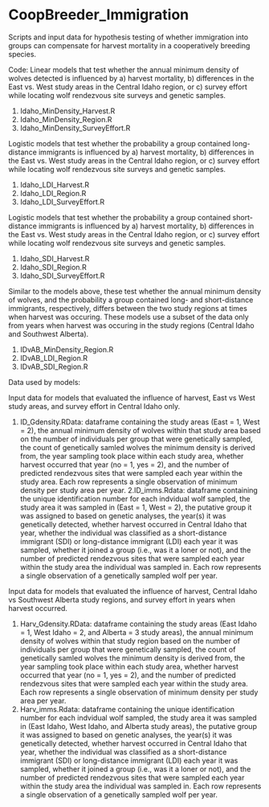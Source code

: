 # CoopBreeder_Immigration
Scripts and input data for hypothesis testing of whether immigration into groups can compensate for harvest mortality in a cooperatively breeding species. 

Code:
Linear models that test whether the annual minimum density of wolves detected is influenced by a) harvest mortality, b) differences in the East vs. West study areas in the Central Idaho region, or c) survey effort while locating wolf rendezvous site surveys and genetic samples.
1. Idaho_MinDensity_Harvest.R
2. Idaho_MinDensity_Region.R
3. Idaho_MinDensity_SurveyEffort.R

Logistic models that test whether the probability a group contained long-distance immigrants is influenced by a) harvest mortality, b) differences in the East vs. West study areas in the Central Idaho region, or c) survey effort while locating wolf rendezvous site surveys and genetic samples.
1. Idaho_LDI_Harvest.R
2. Idaho_LDI_Region.R
3. Idaho_LDI_SurveyEffort.R

Logistic models that test whether the probability a group contained short-distance immigrants is influenced by a) harvest mortality, b) differences in the East vs. West study areas in the Central Idaho region, or c) survey effort while locating wolf rendezvous site surveys and genetic samples.
1. Idaho_SDI_Harvest.R
2. Idaho_SDI_Region.R
3. Idaho_SDI_SurveyEffort.R

Similar to the models above, these test whether the annual minimum density of wolves, and the probability a group contained long- and short-distance immigrants, respectively, differs between the two study regions at times when harvest was occuring. These models use a subset of the data only from years when harvest was occuring in the study regions (Central Idaho and Southwest Alberta).
1. IDvAB_MinDensity_Region.R
2. IDvAB_LDI_Region.R
3. IDvAB_SDI_Region.R
 
 

Data used by models:

Input data for models that evaluated the influence of harvest, East vs West study areas, and survey effort in Central Idaho only. 
  1. ID_Gdensity.RData: dataframe containing the study areas (East = 1, West = 2), the annual minimum density of wolves within that study area based on the number of individuals per group that were genetically sampled, the count of genetically samled wolves the minimum density is derived from, the year sampling took place within each study area, whether harvest occurred that year (no = 1, yes = 2), and the number of predicted rendezvous sites that were sampled each year within the study area. Each row represents a single observation of minimum density per study area per year.
  2.ID_imms.Rdata: dataframe containing the unique identification number for each indvidual wolf sampled, the study area it was sampled in (East = 1, West = 2), the putative group it was assigned to based on genetic analyses, the year(s) it was genetically detected, whether harvest occurred in Central Idaho that year, whether the individual was classified as a short-distance immigrant (SDI) or long-distance immigrant (LDI) each year it was sampled, whether it joined a group (i.e., was it a loner or not), and the number of predicted rendezvous sites that were sampled each year within the study area the individual was sampled in. Each row represents a single observation of a genetically sampled wolf per year.

Input data for models that evaluated the influence of harvest, Central Idaho vs Southwest Alberta study regions, and survey effort in years when harvest occurred.
  1. Harv_Gdensity.RData: dataframe containing the study areas (East Idaho = 1, West Idaho = 2, and Alberta = 3 study areas), the annual minimum density of wolves within that study region based on the number of individuals per group that were genetically sampled, the count of genetically samled wolves the minimum density is derived from, the year sampling took place within each study area, whether harvest occurred that year (no = 1, yes = 2), and the number of predicted rendezvous sites that were sampled each year within the study area. Each row represents a single observation of minimum density per study area per year.
  2. Harv_imms.Rdata: dataframe containing the unique identification number for each indvidual wolf sampled, the study area it was sampled in (East Idaho, West Idaho, and Alberta study areas), the putative group it was assigned to based on genetic analyses, the year(s) it was genetically detected, whether harvest occurred in Central Idaho that year, whether the individual was classified as a short-distance immigrant (SDI) or long-distance immigrant (LDI) each year it was sampled, whether it joined a group (i.e., was it a loner or not), and the number of predicted rendezvous sites that were sampled each year within the study area the individual was sampled in. Each row represents a single observation of a genetically sampled wolf per year.

